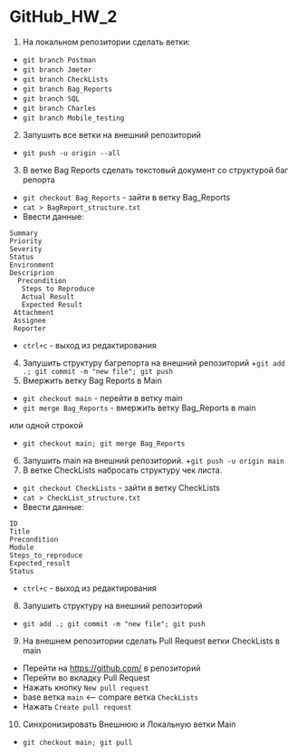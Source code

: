 # GitHub_HW_2

1. На локальном репозитории сделать ветки:
+ `git branch Postman`
+ `git branch Jmeter`
+ `git branch CheckLists`
+ `git branch Bag_Reports`
+ `git branch SQL`
+ `git branch Charles`
+ `git branch Mobile_testing`
2. Запушить все ветки на внешний репозиторий
+ `git push -u origin --all`
3. В ветке Bag Reports сделать текстовый документ со структурой баг репорта
+ `git checkout Bag_Reports` - зайти в ветку Bag_Reports
+ `cat > BagReport_structure.txt`
+ Ввести данные:
```
Summary
Priority
Severity
Status
Environment
Descriprion
  Precondition
   Steps to Reproduce
   Actual Result
   Expected Result
 Attachment
 Assignee
 Reporter
```
+ `ctrl+c` - выход из редактирования
4. Запушить структуру багрепорта на внешний репозиторий
+`git add .; git commit -m "new file"; git push`
5. Вмержить ветку Bag Reports в Main
+ `git checkout main` - перейти в ветку main
+ `git merge Bag_Reports` - вмержить ветку Bag_Reports в main

или одной строкой

+ `git checkout main; git merge Bag_Reports`
6. Запушить main на внешний репозиторий.
+`git push -u origin main`
7. В ветке CheckLists набросать структуру чек листа.
+ `git checkout CheckLists` - зайти в ветку CheckLists
+ `cat > CheckList_structure.txt`
+ Ввести данные:
```
ID
Title
Precondition
Module
Steps_to_reproduce
Expected_result
Status
```
+ `ctrl+c` - выход из редактирования
8. Запушить структуру на внешний репозиторий
+ `git add .; git commit -m "new file"; git push`
9. На внешнем репозитории сделать Pull Request ветки CheckLists в main
+ Перейти на https://github.com/ в репозиторий 
+ Перейти во вкладку Pull Request
+ Нажать кнопку `New pull request`
+ base ветка `main` <-- compare ветка `CheckLists`
+ Нажать `Create pull request`
10. Синхронизировать Внешнюю и Локальную ветки Main
+ `git checkout main; git pull`
